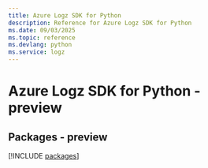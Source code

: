 ```yaml
---
title: Azure Logz SDK for Python
description: Reference for Azure Logz SDK for Python
ms.date: 09/03/2025
ms.topic: reference
ms.devlang: python
ms.service: logz
---
```

# Azure Logz SDK for Python - preview
## Packages - preview
[!INCLUDE [packages](logz-index.md)]